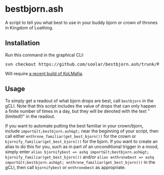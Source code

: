 # bestbjorn.ash
 A script to tell you what best to use in your buddy bjorn or crown of thrones in Kingdom of Loathing.

## Installation

Run this command in the graphical CLI:
<pre>
svn checkout https://github.com/soolar/bestbjorn.ash/trunk/RELEASE/
</pre>
Will require [a recent build of KoLMafia](http://builds.kolmafia.us/job/Kolmafia/lastSuccessfulBuild/).

## Usage

To simply get a readout of what bjorn drops are best, call `bestbjorn` in the gCLI. Note that this script
includes the value of drops that can only happen a finite number of times in a day, but they will be denoted
with the text "(limited!)" in the readout.

If you want to automate putting the best familiar in your crown/bjorn, include `import&lt;bestbjorn.ash&gt;`
near the beginning of your script, then call either `enthrone_familiar(get_best_bjorn())` for the crown or
`bjornify_familiar(get_best_bjorn())` for the bjorn. If you want to create an alias to do this for you, such
as in part of an unconditional trigger in a mood, simply enter
`alias bjornifybest => ashq import&lt;bestbjorn.ash&gt; bjornify_familiar(get_best_bjorn())` and/or
`alias enthronebest => ashq import&lt;bestbjorn.ash&gt; enthrone_familiar(get_best_bjorn())` in the gCLI,
then call `bjornifybest` or `enthronebest` as appropriate.
